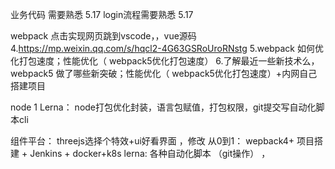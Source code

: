 业务代码
需要熟悉  5.17
login流程需要熟悉 5.17

webpack
点击实现网页跳到vscode，，vue源码
4.https://mp.weixin.qq.com/s/hqcl2-4G63GSRoUroRNstg
5.webpack 如何优化打包速度；性能优化（ webpack5优化打包速度）
6.了解最近一些新技术么，webpack5 做了哪些新突破；性能优化（ webpack5优化打包速度）+内网自己搭建项目

node
1 Lerna： node打包优化封装，语言包赋值，打包权限，git提交写自动化脚本cli




组件平台： threejs选择个特效+ui好看界面 ，修改
从0到1： wepback4+ 项目搭建 + Jenkins + docker+k8s
lerna: 各种自动化脚本 （git操作） ，
